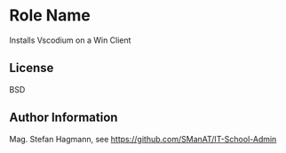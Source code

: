 # Role Name

Installs Vscodium on a Win Client

## License

BSD

## Author Information

Mag. Stefan Hagmann, see https://github.com/SManAT/IT-School-Admin
